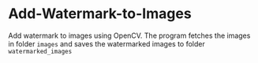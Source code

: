 # Add-Watermark-to-Images
Add watermark to images using OpenCV.
The program fetches the images in folder `images` and saves the watermarked images to folder `watermarked_images`
